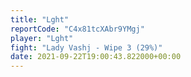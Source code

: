 ```yaml
---
title: "Lght"
reportCode: "C4x81tcXAbr9YMgj"
player: "Lght"
fight: "Lady Vashj - Wipe 3 (29%)"
date: 2021-09-22T19:00:43.822000+00:00
---
```

